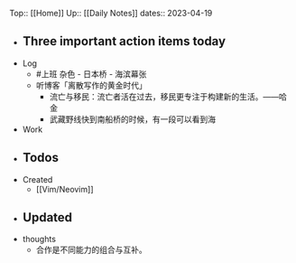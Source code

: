 Top:: [[Home]]
Up:: [[Daily Notes]]
dates:: 2023-04-19

- Three important action items today
	- 
- Log
	- #上班 杂色 - 日本桥 - 海滨幕张
	- 听博客「离散写作的黄金时代」
		- 流亡与移民：流亡者活在过去，移民更专注于构建新的生活。——哈金
	  - 武藏野线快到南船桥的时候，有一段可以看到海
- Work
- Todos
	- 
- Created
	- [[Vim/Neovim]]
- Updated
	- 
- thoughts 
	- 合作是不同能力的组合与互补。